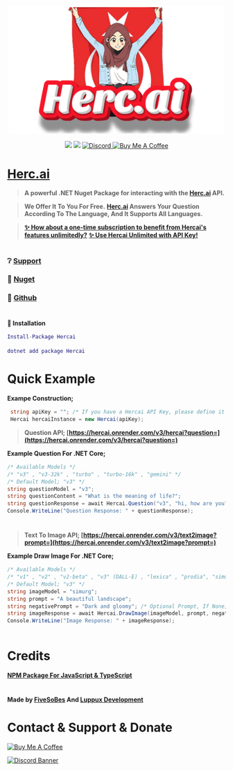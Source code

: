 <p align="center"> <a href="#"> <img width=500 src="https://raw.githubusercontent.com/Bes-js/herc.ai/main/hercai-logo.png"></a></p> 
<p align="center"> <img src="https://img.shields.io/github/repo-size/Bes-js/Hercai.Core?style=for-the-badge"> <img src="https://img.shields.io/github/contributors/Bes-js/Hercai.Core?style=for-the-badge"> <a href="https://discord.gg/luppux" target="_blank"> <img alt="Discord" src="https://img.shields.io/badge/Support-Click%20here-7289d9?style=for-the-badge&logo=discord"> </a><a href="https://www.buymeacoffee.com/beykant" target="_blank"><img src="https://cdn.buymeacoffee.com/buttons/v2/default-yellow.png" width="120px" height="30px" alt="Buy Me A Coffee"></a></p>

# [Herc.ai](https://discord.gg/luppux)

> **A powerful .NET Nuget Package for interacting with the [Herc.ai](https://discord.gg/luppux) API.**

> **We Offer It To You For Free.**
> **[Herc.ai](https://discord.gg/luppux) Answers Your Question According To The Language, And It Supports All Languages.**

> **[✨ How about a one-time subscription to benefit from Hercai's features unlimitedly?](https://hercai-shop.onrender.com)**
**[✨ Use Hercai Unlimited with API Key!](https://hercai-shop.onrender.com)**
#
### ❔ [Support](https://discord.gg/luppux)
### 📂 [Nuget](https://www.nuget.org/packages/Hercai/1.0.0)
### 📝 [Github](https://github.com/Bes-js/Hercai.Core)
#
#
**📂 Installation**
```lua
Install-Package Hercai

dotnet add package Hercai
```
#
# Quick Example

**Exampe Construction;**
```cs
 string apiKey = ""; /* If you have a Hercai API Key, please define it in this section. */
 Hercai hercaiInstance = new Hercai(apiKey);
```
 
 > **Question API; [https://hercai.onrender.com/v3/hercai?question=](https://hercai.onrender.com/v3/hercai?question=)**

**Example Question For .NET Core;**
```cs
/* Available Models */
/* "v3" , "v3-32k" , "turbo" , "turbo-16k" , "gemini" */
/* Default Model; "v3" */
string questionModel = "v3";
string questionContent = "What is the meaning of life?";
string questionResponse = await Hercai.Question("v3", "hi, how are you?");
Console.WriteLine("Question Response: " + questionResponse);
```
#

> **Text To Image API; [https://hercai.onrender.com/v3/text2image?prompt=](https://hercai.onrender.com/v3/text2image?prompt=)**

**Example Draw Image For .NET Core;**
```cs
/* Available Models */
/* "v1" , "v2" , "v2-beta" , "v3" (DALL-E) , "lexica" , "prodia", "simurg", "animefy", "raava", "shonin" */
/* Default Model; "v3" */
string imageModel = "simurg";
string prompt = "A beautiful landscape";
string negativePrompt = "Dark and gloomy"; /* Optional Prompt, If None, Leave Blank. */
string imageResponse = await Hercai.DrawImage(imageModel, prompt, negativePrompt);
Console.WriteLine("Image Response: " + imageResponse);
            
```

#
# Credits
 
**[NPM Package For JavaScript & TypeScript](https://www.npmjs.com/package/hercai)**
#
**Made by [FiveSoBes](https://github.com/Bes-js) And [Luppux Development](https://github.com/Luppux)**


# Contact & Support & Donate
<a href="https://www.buymeacoffee.com/beykant" target="_blank"><img src="https://cdn.buymeacoffee.com/buttons/v2/default-yellow.png" width="120px" height="30px" alt="Buy Me A Coffee"></a>

[![Discord Banner](https://api.weblutions.com/discord/invite/luppux/)](https://discord.gg/luppux)
